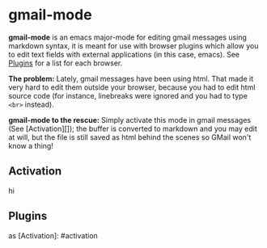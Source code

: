 gmail-mode
==========

**gmail-mode** is an emacs major-mode for editing gmail messages using
markdown syntax, it is meant for use with browser plugins which allow
you to edit text fields with external applications (in this case,
emacs). See [Plugins][] for a list for each browser.

**The problem:** Lately, gmail messages have been using html. That
  made it very hard to edit them outside your browser, because you had
  to edit html source code (for instance, linebreaks were ignored and
  you had to type `<br>` instead).

**gmail-mode to the rescue:** Simply activate this mode in gmail
messages (See [Activation][]); the buffer is converted to markdown and
you may edit at will, but the file is still saved as html behind the
scenes so GMail won't know a thing! 

## Activation ##
hi

## Plugins ##
as
[Activation]: #activation

[Plugins]: #plugins
